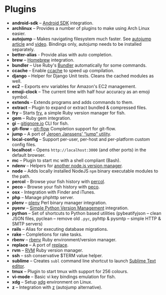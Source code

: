 # Plugins
* __android-sdk__ – [Android SDK](http://developer.android.com/sdk/index.html) integration.
* __archlinux__ – Provides a number of plugins to make using Arch Linux easier.
* __autojump__ – Makes navigating filesystem much faster. See [autojump article](https://github.com/joelthelion/autojump/wiki) and [video](https://www.youtube.com/watch?v=tnNyoMGnbKg). Bindings only, autojump needs to be installed separately.
* __better-alias__ - Provide alias with auto completion.
* __brew__ – [Homebrew](http://brew.sh/) integration.
* __bundler__ – Use Ruby's [Bundler](http://bundler.io/) automatically for some commands.
* __ccache__ – Enable [ccache](http://ccache.samba.org/) to speed up compilation.
* __django__ – Helper for Django Unit tests. Cleans the cached modules as well.
* __ec2__ – Exports env variables for Amazon's EC2 management.
* __emoji-clock__ – The current time with half hour accuracy as an emoji symbol.
* __extends__ – Extends programs and adds commands to them.
* __extract__ – Plugin to expand or extract bundled & compressed files.
* __fry__ – Starts [fry](https://github.com/terlar/fry), a simple Ruby version manager for fish.
* __gem__ – Ruby gem integration.
* __gi__ – [gitignore.io](http://gitignore.io) CLI for fish.
* __git-flow__ – [git-flow](https://github.com/nvie/gitflow) Completion support for git-flow.
* __jump__ – A port of [Jeroen Janssens’ “jump” utility](http://jeroenjanssens.com/2013/08/16/quickly-navigate-your-filesystem-from-the-command-line.html).
* __local-config__ – Support per-user, per-host and per-platform custom config files.
* __localhost__ – Opens `http://localhost:3000` (and other ports) in the default browser.
* __mc__ – Plugin to start mc with a shell compliant (Bash).
* __ndenv__ – Helpers for [another node.js version manager](https://github.com/riywo/ndenv).
* __node__ – Adds locally installed NodeJS `npm` binary executable modules to the path.
* __percol__ – Browse your fish history with [percol](https://github.com/mooz/percol).
* __peco__ – Browse your fish history with [peco](https://github.com/peco/peco).
* __osx__ - Integration with Finder and iTunes.
* __php__ – Manage phphttp server.
* __plenv__ – [plenv](https://github.com/tokuhirom/plenv) Perl binary manager integration.
* __pyenv__ – [Simple Python Version Management](https://github.com/yyuu/pyenv) integration.
* __python__ – Set of shortcuts to Python based utilities (pybeatifyjson – clean JSON files, pyclean – remove old `.pyc`, pyhttp & pysmtp – simple HTTP & SMTP servers)
* __rails__ – Alias for executing database migrations.
* __rake__ – Completions for rake tasks.
* __rbenv__ – [rbenv](https://github.com/sstephenson/rbenv) Ruby environment/version manager.
* __replace__ – A port of [replace](https://github.com/thoughtbot/dotfiles/blob/master/bin/replace).
* __rvm__ – [RVM](http://rvm.io) Ruby version manager.
* __ssh__ – ssh conservative $TERM value helper.
* __sublime__ – Creates `subl` command line shortcut to launch [Sublime Text editor](http://sublimetext.com/).
* __tmux__ – Plugin to start tmux with support for 256 colours.
* __vi-mode__ – Basic vi key bindings emulation for fish.
* __xdg__ – Setup [xdg](http://standards.freedesktop.org/basedir-spec/basedir-spec-latest.html) environment on Linux.
* __z__ – Integration with [z](https://github.com/rupa/z) (autojump alternative).
